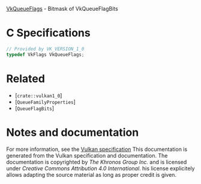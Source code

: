[VkQueueFlags](https://www.khronos.org/registry/vulkan/specs/1.3-extensions/man/html/VkQueueFlags.html) - Bitmask of VkQueueFlagBits

# C Specifications
```c
// Provided by VK_VERSION_1_0
typedef VkFlags VkQueueFlags;
```

# Related
- [`crate::vulkan1_0`]
- [`QueueFamilyProperties`]
- [`QueueFlagBits`]

# Notes and documentation
For more information, see the [Vulkan specification](https://www.khronos.org/registry/vulkan/specs/1.3-extensions/html/vkspec.html)
This documentation is generated from the Vulkan specification and documentation.
The documentation is copyrighted by *The Khronos Group Inc.* and is licensed under *Creative Commons Attribution 4.0 International*.
his license explicitely allows adapting the source material as long as proper credit is given.
        